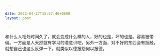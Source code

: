 ```yaml
---

date: 2022-04-27T15:57:40+0800
layout: post

---
```


和什么人相处时间久了，就会变成什么样的人，好的也是，坏的也是。容易被带偏。一方面是人天然就有学习的潜意识吧，另外一方面，对不好的东西会有抵触，就想自己也这么反弹一下，就类似以德报怨何以报德。
